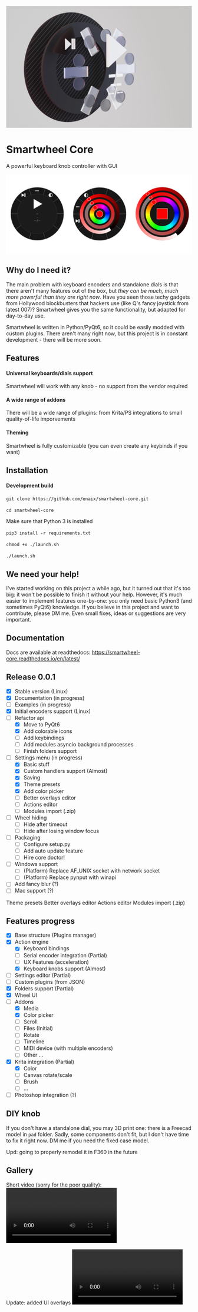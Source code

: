 ![smartwheel-core](/extra/render1.jpg)

# Smartwheel Core

A powerful keyboard knob controller with GUI

![smartwheel-core ui](/extra/banner.png)

## Why do I need it?

The main problem with keyboard encoders and standalone dials is that there aren't many features out of the box, but *they can be much, much more powerful than they are right now*. Have you seen those techy gadgets from Hollywood blockbusters that hackers use (like Q's fancy joystick from latest 007)? Smartwheel gives you the same functionality, but adapted for day-to-day use.

Smartwheel is written in Python/PyQt6, so it could be easily modded with custom plugins. There aren't many right now, but this project is in constant development - there will be more soon.

## Features

#### Universal keyboards/dials support

Smartwheel will work with any knob - no support from the vendor required

#### A wide range of addons

There will be a wide range of plugins: from Krita/PS integrations to small quality-of-life imporvements

#### Theming

Smartwheel is fully customizable (you can even create any keybinds if you want)

## Installation

#### Development build

`git clone https://github.com/enaix/smartwheel-core.git`

`cd smartwheel-core`

Make sure that Python 3 is installed

`pip3 install -r requirements.txt`

`chmod +x ./launch.sh`

`./launch.sh`

## We need your help!

I've started working on this project a while ago, but it turned out that it's too big: it won't be possible to finish it without your help. However, it's much easier to implement features one-by-one: you only need basic Python3 (and sometimes PyQt6) knowledge. If you believe in this project and want to contribute, please DM me. Even small fixes, ideas or suggestions are very important.

## Documentation

Docs are available at readthedocs: https://smartwheel-core.readthedocs.io/en/latest/

## Release 0.0.1

- [x] Stable version (Linux)
- [x] Documentation (in progress)
- [ ] Examples (in progress)
- [x] Initial encoders support (Linux)
- [ ] Refactor api
  - [X] Move to PyQt6
  - [X] Add colorable icons
  - [ ] Add keybindings
  - [ ] Add modules asyncio background processes
  - [ ] Finish folders support
- [ ] Settings menu (in progress)
  - [X] Basic stuff
  - [X] Custom handlers support (Almost)
  - [X] Saving
  - [X] Theme presets
  - [X] Add color picker
  - [ ] Better overlays editor
  - [ ] Actions editor
  - [ ] Modules import (.zip)
- [ ] Wheel hiding
  - [ ] Hide after timeout
  - [ ] Hide after losing window focus
- [ ] Packaging
  - [ ] Configure setup.py
  - [ ] Add auto update feature
  - [ ] Hire core doctor!
- [ ] Windows support
  - [ ] (Platform) Replace AF_UNIX socket with network socket
  - [ ] (Platform) Replace pynput with winapi
- [ ] Add fancy blur (?)
- [ ] Mac support (?)

Theme presets
Better overlays editor
Actions editor
Modules import (.zip)
## Features progress

- [x] Base structure (Plugins manager)
- [x] Action engine
  - [x] Keyboard bindings
  - [ ] Serial encoder integration (Partial)
  - [ ] UX Features (acceleration)
  - [x] Keyboard knobs support (Almost)
- [ ] Settings editor (Partial)
- [ ] Custom plugins (from JSON)
- [x] Folders support (Partial)
- [x] Wheel UI
- [ ] Addons
  - [x] Media
  - [x] Color picker
  - [ ] Scroll
  - [ ] Files (Initial)
  - [ ] Rotate
  - [ ] Timeline
  - [ ] MIDI device (with multiple encoders)
  - [ ] Other ...
- [x] Krita integration (Partial)
  - [x] Color
  - [ ] Canvas rotate/scale
  - [ ] Brush
  - [ ] ...
- [ ] Photoshop integration (?)

## DIY knob

If you don't have a standalone dial, you may 3D print one: there is a Freecad model in `pad` folder. Sadly, some components don't fit, but I don't have time to fix it right now. DM me if you need the fixed case model.

Upd: going to properly remodel it in F360 in the future

## Gallery

Short video (sorry for the poor quality): ![smartwheel.mp4](https://github.com/enaix/smartwheel-core/raw/master/extra/smartwheel.mp4)

Update: added UI overlays ![smartwheel2.mp4](https://github.com/enaix/smartwheel-core/raw/master/extra/simplescreenrecorder-2022-10-10_12.54.42.mp4)
